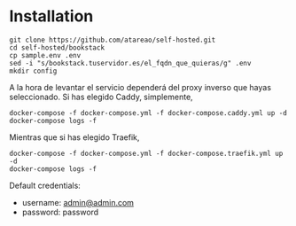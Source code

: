 # Installation

```
git clone https://github.com/atareao/self-hosted.git
cd self-hosted/bookstack
cp sample.env .env
sed -i "s/bookstack.tuservidor.es/el_fqdn_que_quieras/g" .env
mkdir config
```

A la hora de levantar el servicio dependerá del proxy inverso que hayas seleccionado. Si has elegido Caddy, simplemente,

```
docker-compose -f docker-compose.yml -f docker-compose.caddy.yml up -d
docker-compose logs -f
```

Mientras que si has elegido Traefik,

```
docker-compose -f docker-compose.yml -f docker-compose.traefik.yml up -d
docker-compose logs -f
```

Default credentials:

  * username: admin@admin.com
  * password: password
